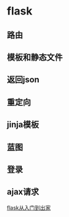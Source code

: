 # flask

## 路由



## 模板和静态文件



## 返回json



## 重定向



## jinja模板



## 蓝图



## 登录





## ajax请求





[flask从入门到出家](https://www.bilibili.com/video/BV18441117Hd)

